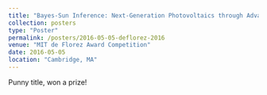 ```yaml
---
title: "Bayes-Sun Inference: Next-Generation Photovoltaics through Advanced Probabilistic Moeing"
collection: posters
type: "Poster"
permalink: /posters/2016-05-05-deflorez-2016
venue: "MIT de Florez Award Competition"
date: 2016-05-05
location: "Cambridge, MA"
---
```


Punny title, won a prize!

